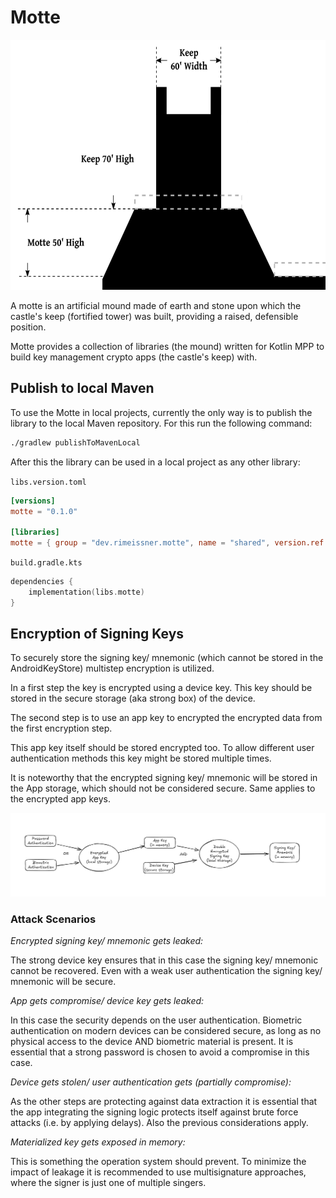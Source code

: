 # Motte

<p align="center">
    <img width="631" height="400" alt="image" src="./docs/motte_castle_explainer.png" />
</p>

A motte is an artificial mound made of earth and stone upon which the castle's keep (fortified tower) was built, providing a raised, defensible position. 

Motte provides a collection of libraries (the mound) written for Kotlin MPP to build key management crypto apps (the castle's keep) with.

## Publish to local Maven

To use the Motte in local projects, currently the only way is to publish the library to the local Maven repository. For this run the following command:

```sh
./gradlew publishToMavenLocal
```

After this the library can be used in a local project as any other library:

`libs.version.toml`
```toml
[versions]
motte = "0.1.0"

[libraries]
motte = { group = "dev.rimeissner.motte", name = "shared", version.ref = "motte" }
```

`build.gradle.kts`
```kts
dependencies {
    implementation(libs.motte)
}
```

## Encryption of Signing Keys

To securely store the signing key/ mnemonic (which cannot be stored in the AndroidKeyStore) multistep encryption is utilized.

In a first step the key is encrypted using a device key. This key should be stored in the secure storage (aka strong box) of the device.

The second step is to use an app key to encrypted the encrypted data from the first encryption step.

This app key itself should be stored encrypted too. To allow different user authentication methods this key might be stored multiple times.

It is noteworthy that the encrypted signing key/ mnemonic will be stored in the App storage, which should not be considered secure. Same applies to the encrypted app keys.

![Encryption Flow](./docs/encryption_flow.png)

### Attack Scenarios

*Encrypted signing key/ mnemonic gets leaked:*

The strong device key ensures that in this case the signing key/ mnemonic cannot be recovered. Even with a weak user authentication the signing key/ mnemonic will be secure.

*App gets compromise/ device key gets leaked:*

In this case the security depends on the user authentication. Biometric authentication on modern devices can be considered secure, as long as no physical access to the device AND biometric material is present. It is essential that a strong password is chosen to avoid a compromise in this case.

*Device gets stolen/ user authentication gets (partially compromise):*

As the other steps are protecting against data extraction it is essential that the app integrating the signing logic protects itself against brute force attacks (i.e. by applying delays). Also the previous considerations apply.

*Materialized key gets exposed in memory:*

This is something the operation system should prevent. To minimize the impact of leakage it is recommended to use multisignature approaches, where the signer is just one of multiple singers.


